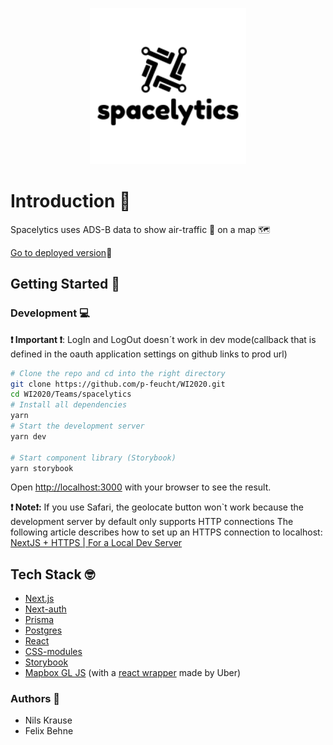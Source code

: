 <p align="center">
  <img width="250" height="250" src="./public/logo.png">
</p>

# Introduction 🚀
 
Spacelytics uses ADS-B data  to show air-traffic 🛫 on a map 🗺

[Go to deployed version](spacelytics-prod.vercel.app)🎉

## Getting Started 🎉

### Development 💻
**❗ Important ❗**: LogIn and LogOut doesn´t work in dev mode(callback that is defined in the oauth application settings on github links to prod url)
````bash
# Clone the repo and cd into the right directory 
git clone https://github.com/p-feucht/WI2020.git
cd WI2020/Teams/spacelytics
# Install all dependencies 
yarn 
# Start the development server 
yarn dev 

# Start component library (Storybook)
yarn storybook 
````



Open [http://localhost:3000](http://localhost:3000) with your browser to see the result.

**❗ Note❗:** If you use Safari, the geolocate button won`t work because the development server by default only supports HTTP connections 
The following article describes how to set up an HTTPS connection to localhost: [NextJS + HTTPS | For a Local Dev Server](https://medium.com/responsetap-engineering/nextjs-https-for-a-local-dev-server-98bb441eabd7)

## Tech Stack 🤓

- [Next.js](https://nextjs.org)
- [Next-auth](https://next-auth.js.org)
- [Prisma](https://www.prisma.io)
- [Postgres](https://www.postgresql.org)
- [React](https://reactjs.org)
- [CSS-modules](https://github.com/css-modules/css-moduleshttps://github.com/css-modules/css-modules)
- [Storybook](https://storybook.js.org)
- [Mapbox GL JS](https://docs.mapbox.com/mapbox-gl-js/api/) (with a [react wrapper](https://visgl.github.io/react-map-gl/) made by Uber)

### Authors 🎉

- Nils Krause
- Felix Behne
